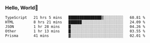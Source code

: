 
### Hello, World🐤

<!--START_SECTION:waka-->

```txt
TypeScript   21 hrs 5 mins   ███████████████▒░░░░░░░░░   60.81 %
HTML         8 hrs 21 mins   ██████░░░░░░░░░░░░░░░░░░░   24.09 %
JSON         1 hr 28 mins    █░░░░░░░░░░░░░░░░░░░░░░░░   04.26 %
Other        1 hr 13 mins    █░░░░░░░░░░░░░░░░░░░░░░░░   03.55 %
Prisma       41 mins         ▓░░░░░░░░░░░░░░░░░░░░░░░░   02.01 %
```

<!--END_SECTION:waka-->

